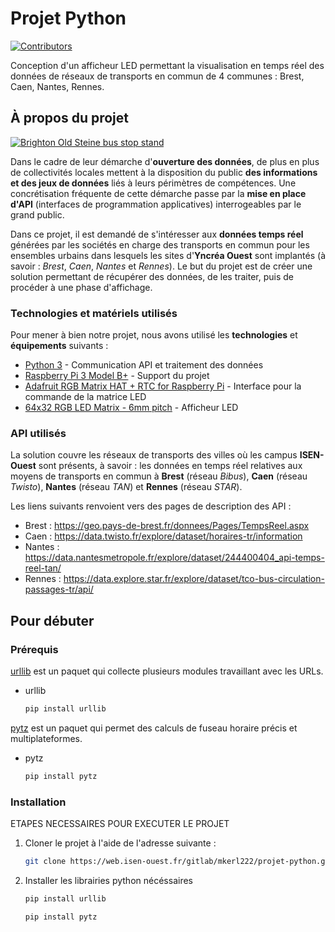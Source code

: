 # Projet Python

[![Contributors][contributors-shield]][contributors-url]

Conception d'un afficheur LED permettant la visualisation en temps réel des données de réseaux de transports en commun de 4 communes : Brest, Caen, Nantes, Rennes.

<!-- MARKDOWN LINKS & IMAGES -->
<!-- https://www.markdownguide.org/basic-syntax/#reference-style-links -->
[contributors-shield]: https://img.shields.io/github/contributors/othneildrew/Best-README-Template.svg?style=for-the-badge
[contributors-url]: https://web.isen-ouest.fr/gitlab/mkerl222/projet-python/-/graphs/master/charts/contributors
[photo-exemple]: https://upload.wikimedia.org/wikipedia/commons/thumb/6/62/Brighton_Old_Steine_bus_stop_stand_T_real_time_information_display_in_October_2013.jpeg/320px-Brighton_Old_Steine_bus_stop_stand_T_real_time_information_display_in_October_2013.jpeg

<!-- ABOUT THE PROJECT -->
## À propos du projet

[![Brighton Old Steine bus stop stand][photo-exemple]](https://commons.wikimedia.org/wiki/File:Brighton_Old_Steine_bus_stop_stand_T_real_time_information_display_in_October_2013.jpeg)

Dans le cadre de leur démarche d'**ouverture des données**, de plus en plus de collectivités locales mettent à la
disposition du public **des informations et des jeux de données** liés à leurs périmètres de compétences. Une
concrétisation fréquente de cette démarche passe par la **mise en place d'API** (interfaces de programmation
applicatives) interrogeables par le grand public.

Dans ce projet, il est demandé de s'intéresser aux **données temps réel** générées par les sociétés en charge
des transports en commun pour les ensembles urbains dans lesquels les sites d'**Yncréa Ouest** sont implantés (à
savoir : *Brest*, *Caen*, *Nantes* et *Rennes*). Le but du projet est de créer une solution permettant de récupérer des
données, de les traiter, puis de procéder à une phase d'affichage. 

### Technologies et matériels utilisés

Pour mener à bien notre projet, nous avons utilisé les **technologies** et **équipements** suivants :

* [Python 3](https://www.python.org) - Communication API et traitement des données
* [Raspberry Pi 3 Model B+](https://www.raspberrypi.com/products/raspberry-pi-3-model-b-plus/) - Support du projet
* [Adafruit RGB Matrix HAT + RTC for Raspberry Pi](https://www.adafruit.com/product/2345) - Interface pour la commande de la matrice LED
* [64x32 RGB LED Matrix - 6mm pitch](https://www.adafruit.com/product/2276) - Afficheur LED

### API utilisés

La solution couvre les réseaux de transports des villes où les campus **ISEN-Ouest** sont présents, à savoir : les données en temps réel relatives aux moyens de transports en commun à **Brest** (réseau *Bibus*), **Caen** (réseau *Twisto*), **Nantes** (réseau
*TAN*) et **Rennes** (réseau *STAR*). 

Les liens suivants renvoient vers des pages de description des API :

* Brest : https://geo.pays-de-brest.fr/donnees/Pages/TempsReel.aspx
* Caen : https://data.twisto.fr/explore/dataset/horaires-tr/information
* Nantes : https://data.nantesmetropole.fr/explore/dataset/244400404_api-temps-reel-tan/
* Rennes : https://data.explore.star.fr/explore/dataset/tco-bus-circulation-passages-tr/api/

<!-- GETTING STARTED -->
## Pour débuter

### Prérequis

[urllib](https://docs.python.org/fr/3/library/urllib.html) est un paquet qui collecte plusieurs modules travaillant avec les URLs.
* urllib
  ```sh
  pip install urllib
  ```
[pytz](https://pypi.org/project/pytz/) est un paquet qui permet des calculs de fuseau horaire précis et multiplateformes.
* pytz
  ```sh
  pip install pytz
  ```
  
### Installation

ETAPES NECESSAIRES POUR EXECUTER LE PROJET

1. Cloner le projet à l'aide de l'adresse suivante :
   ```sh
   git clone https://web.isen-ouest.fr/gitlab/mkerl222/projet-python.git
   ```
2. Installer les librairies python nécéssaires 
   ```sh
   pip install urllib
   ```
   ```sh
   pip install pytz
   ```